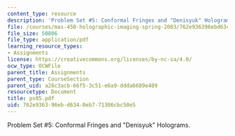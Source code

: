 ```yaml
---
content_type: resource
description: 'Problem Set #5: Conformal Fringes and "Denisyuk" Holograms.'
file: /courses/mas-450-holographic-imaging-spring-2003/762e936396ebd6340eb771306cbc58e5_ps05.pdf
file_size: 50806
file_type: application/pdf
learning_resource_types:
- Assignments
license: https://creativecommons.org/licenses/by-nc-sa/4.0/
ocw_type: OCWFile
parent_title: Assignments
parent_type: CourseSection
parent_uid: a28c3acb-66f5-3c51-e6a9-ddda6689e409
resourcetype: Document
title: ps05.pdf
uid: 762e9363-96eb-d634-0eb7-71306cbc58e5
---
```

Problem Set #5: Conformal Fringes and "Denisyuk" Holograms.